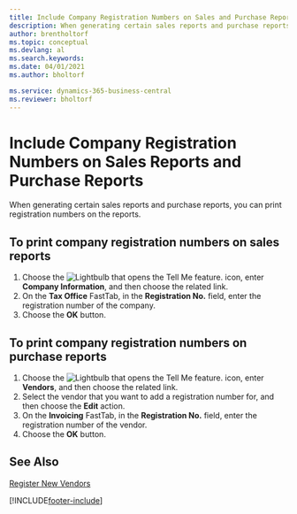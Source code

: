 ```yaml
---
title: Include Company Registration Numbers on Sales and Purchase Reports
description: When generating certain sales reports and purchase reports, you can print registration numbers on the reports.
author: brentholtorf
ms.topic: conceptual
ms.devlang: al
ms.search.keywords:
ms.date: 04/01/2021
ms.author: bholtorf

ms.service: dynamics-365-business-central
ms.reviewer: bholtorf
---
```

# Include Company Registration Numbers on Sales Reports and Purchase Reports
When generating certain sales reports and purchase reports, you can print registration numbers on the reports.  

## To print company registration numbers on sales reports  

1.  Choose the ![Lightbulb that opens the Tell Me feature.](../../media/ui-search/search_small.png "Tell me what you want to do") icon, enter **Company Information**, and then choose the related link.  
2.  On the **Tax Office** FastTab, in the **Registration No.** field, enter the registration number of the company.  
3.  Choose the **OK** button.  

## To print company registration numbers on purchase reports  

1.  Choose the ![Lightbulb that opens the Tell Me feature.](../../media/ui-search/search_small.png "Tell me what you want to do") icon, enter **Vendors**, and then choose the related link.  
2.  Select the vendor that you want to add a registration number for, and then choose the **Edit** action.  
3.  On the **Invoicing** FastTab, in the **Registration No.** field, enter the registration number of the vendor.  
4.  Choose the **OK** button.  

## See Also  
[Register New Vendors](../../purchasing-how-register-new-vendors.md)


[!INCLUDE[footer-include](../../includes/footer-banner.md)]